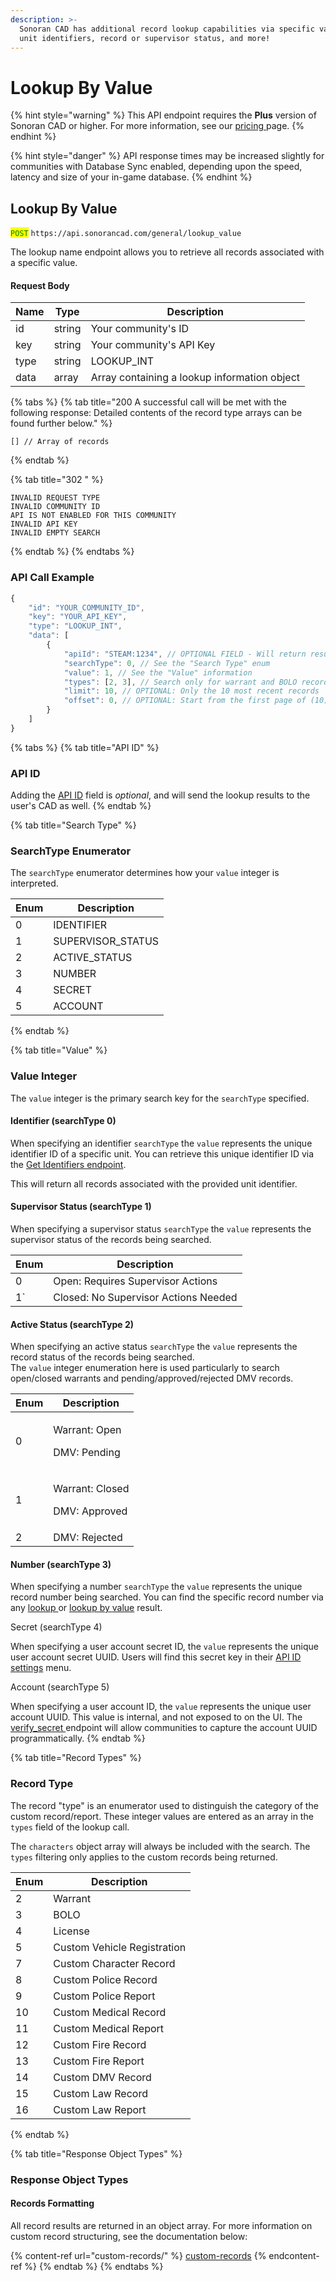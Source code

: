 ```yaml
---
description: >-
  Sonoran CAD has additional record lookup capabilities via specific values for
  unit identifiers, record or supervisor status, and more!
---
```


# Lookup By Value

{% hint style="warning" %}
This API endpoint requires the **Plus** version of Sonoran CAD or higher. For more information, see our [pricing ](../../../../pricing/faq/)page.
{% endhint %}

{% hint style="danger" %}
API response times may be increased slightly for communities with Database Sync enabled, depending upon the speed, latency and size of your in-game database.
{% endhint %}

## Lookup By Value

<mark style="color:green;">`POST`</mark> `https://api.sonorancad.com/general/lookup_value`

The lookup name endpoint allows you to retrieve all records associated with a specific value.

#### Request Body

| Name | Type   | Description                                  |
| ---- | ------ | -------------------------------------------- |
| id   | string | Your community's ID                          |
| key  | string | Your community's API Key                     |
| type | string | LOOKUP\_INT                                  |
| data | array  | Array containing a lookup information object |

{% tabs %}
{% tab title="200 A successful call will be met with the following response:
Detailed contents of the record type arrays can be found further below." %}
```
[] // Array of records
```
{% endtab %}

{% tab title="302 " %}
```
INVALID REQUEST TYPE
INVALID COMMUNITY ID
API IS NOT ENABLED FOR THIS COMMUNITY
INVALID API KEY
INVALID EMPTY SEARCH
```
{% endtab %}
{% endtabs %}

### API Call Example

```javascript
{
    "id": "YOUR_COMMUNITY_ID",
    "key": "YOUR_API_KEY",
    "type": "LOOKUP_INT",
    "data": [
        {
            "apiId": "STEAM:1234", // OPTIONAL FIELD - Will return results to user's CAD
            "searchType": 0, // See the "Search Type" enum
            "value": 1, // See the "Value" information
            "types": [2, 3], // Search only for warrant and BOLO records
            "limit": 10, // OPTIONAL: Only the 10 most recent records
            "offset": 0, // OPTIONAL: Start from the first page of (10) records
        }
    ]
}
```

{% tabs %}
{% tab title="API ID" %}
### API ID

Adding the [API ID](../../getting-started/setting-your-api-id.md) field is _optional_, and will send the lookup results to the user's CAD as well.
{% endtab %}

{% tab title="Search Type" %}
### SearchType Enumerator

The `searchType` enumerator determines how your `value` integer is interpreted.&#x20;

| Enum | Description        |
| ---- | ------------------ |
| 0    | IDENTIFIER         |
| 1    | SUPERVISOR\_STATUS |
| 2    | ACTIVE\_STATUS     |
| 3    | NUMBER             |
| 4    | SECRET             |
| 5    | ACCOUNT            |
{% endtab %}

{% tab title="Value" %}
### Value Integer

The `value` integer is the primary search key for the `searchType` specified.

#### Identifier (searchType 0)

When specifying an identifier `searchType` the `value` represents the unique identifier ID of a specific unit. You can retrieve this unique identifier ID via the [Get Identifiers endpoint](../emergency/identifiers/get-identifiers.md).

This will return all records associated with the provided unit identifier.

#### Supervisor Status (searchType 1)

When specifying a supervisor status `searchType` the `value` represents the supervisor status of the records being searched.

| Enum | Description                          |
| ---- | ------------------------------------ |
| 0    | Open: Requires Supervisor Actions    |
| 1\`  | Closed: No Supervisor Actions Needed |

#### Active Status (searchType 2)

When specifying an active status `searchType` the `value` represents the record status of the records being searched.\
The `value` integer enumeration here is used particularly to search open/closed warrants and pending/approved/rejected DMV records.

| Enum | Description                                |
| ---- | ------------------------------------------ |
| 0    | <p>Warrant: Open</p><p>DMV: Pending</p>    |
| 1    | <p>Warrant: Closed</p><p>DMV: Approved</p> |
| 2    | DMV: Rejected                              |

#### Number (searchType 3)

When specifying a number `searchType` the `value` represents the unique record number being searched. You can find the specific record number via any [lookup ](lookup-name-or-plate.md)or [lookup by ](lookup-by-integer.md)[value](lookup-by-integer.md#lookup-by-int) result.

Secret (searchType 4)

When specifying a user account secret ID, the `value` represents the unique user account secret UUID. Users will find this secret key in their [API ID settings](../../getting-started/setting-your-api-id.md) menu.

Account (searchType 5)

When specifying a user account ID, the `value` represents the unique user account UUID. This value is internal, and not exposed to on the UI. The [verify\_secret ](verify-secret.md)endpoint will allow communities to capture the account UUID programmatically.
{% endtab %}

{% tab title="Record Types" %}
### Record Type

The record "type" is an enumerator used to distinguish the category of the custom record/report. These integer values are entered as an array in the `types` field of the lookup call.

The `characters` object array will always be included with the search. The `types` filtering only applies to the custom records being returned.

| Enum | Description                  |
| ---- | ---------------------------- |
| 2    | Warrant                      |
| 3    | BOLO                         |
| 4    | License                      |
| 5    | Custom  Vehicle Registration |
| 7    | Custom Character Record      |
| 8    | Custom Police Record         |
| 9    | Custom Police Report         |
| 10   | Custom Medical Record        |
| 11   | Custom Medical Report        |
| 12   | Custom Fire Record           |
| 13   | Custom Fire Report           |
| 14   | Custom DMV Record            |
| 15   | Custom Law Record            |
| 16   | Custom Law Report            |
{% endtab %}

{% tab title="Response Object Types" %}
### Response Object Types

#### Records Formatting

All record results are returned in an object array. For more information on custom record structuring, see the documentation below:

{% content-ref url="custom-records/" %}
[custom-records](custom-records/)
{% endcontent-ref %}
{% endtab %}
{% endtabs %}

